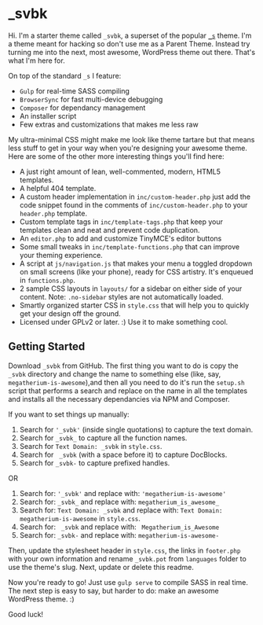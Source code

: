_svbk
===

Hi. I'm a starter theme called `_svbk`, a superset of the popular [`_s`](https://github.com/Automattic/_s) theme. I'm a theme meant for hacking so don't use me as a Parent Theme. Instead try turning me into the next, most awesome, WordPress theme out there. That's what I'm here for.

On top of the standard `_s` I feature:
* `Gulp` for real-time SASS compiling
* `BrowserSync` for fast multi-device debugging
* `Composer` for dependancy management
* An installer script
* Few extras and customizations that makes me less raw

My ultra-minimal CSS might make me look like theme tartare but that means less stuff to get in your way when you're designing your awesome theme. Here are some of the other more interesting things you'll find here:

* A just right amount of lean, well-commented, modern, HTML5 templates.
* A helpful 404 template.
* A custom header implementation in `inc/custom-header.php` just add the code snippet found in the comments of `inc/custom-header.php` to your `header.php` template.
* Custom template tags in `inc/template-tags.php` that keep your templates clean and neat and prevent code duplication.
* An `editor.php` to add and customize TinyMCE's editor buttons
* Some small tweaks in `inc/template-functions.php` that can improve your theming experience.
* A script at `js/navigation.js` that makes your menu a toggled dropdown on small screens (like your phone), ready for CSS artistry. It's enqueued in `functions.php`.
* 2 sample CSS layouts in `layouts/` for a sidebar on either side of your content.
Note: `.no-sidebar` styles are not automatically loaded.
* Smartly organized starter CSS in `style.css` that will help you to quickly get your design off the ground.
* Licensed under GPLv2 or later. :) Use it to make something cool.

Getting Started
---------------

Download `_svbk` from GitHub. The first thing you want to do is copy the `_svbk` directory and change the name to something else (like, say, `megatherium-is-awesome`),and then all you need to do it's run the `setup.sh` script that performs a search and replace on the name in all the templates and installs all the necessary dependancies via NPM and Composer.

If you want to set things up manually: 

1. Search for `'_svbk'` (inside single quotations) to capture the text domain.
2. Search for `_svbk_` to capture all the function names.
3. Search for `Text Domain: _svbk` in `style.css`.
4. Search for <code>&nbsp;_svbk</code> (with a space before it) to capture DocBlocks.
5. Search for `_svbk-` to capture prefixed handles.

OR

1. Search for: `'_svbk'` and replace with: `'megatherium-is-awesome'`
2. Search for: `_svbk_` and replace with: `megatherium_is_awesome_`
3. Search for: `Text Domain: _svbk` and replace with: `Text Domain: megatherium-is-awesome` in `style.css`.
4. Search for: <code>&nbsp;_svbk</code> and replace with: <code>&nbsp;Megatherium_is_Awesome</code>
5. Search for: `_svbk-` and replace with: `megatherium-is-awesome-`

Then, update the stylesheet header in `style.css`, the links in `footer.php` with your own information and rename `_svbk.pot` from `languages` folder to use the theme's slug. Next, update or delete this readme.

Now you're ready to go! Just use `gulp serve` to compile SASS in real time. The next step is easy to say, but harder to do: make an awesome WordPress theme. :)

Good luck!
